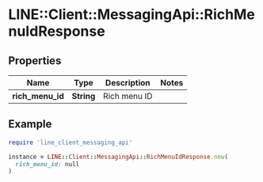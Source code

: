 # LINE::Client::MessagingApi::RichMenuIdResponse

## Properties

| Name | Type | Description | Notes |
| ---- | ---- | ----------- | ----- |
| **rich_menu_id** | **String** | Rich menu ID |  |

## Example

```ruby
require 'line_client_messaging_api'

instance = LINE::Client::MessagingApi::RichMenuIdResponse.new(
  rich_menu_id: null
)
```

